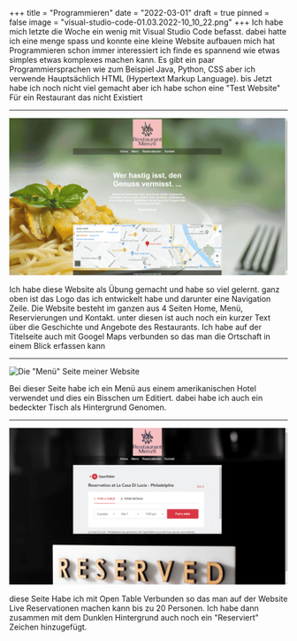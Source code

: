 +++
title = "Programmieren"
date = "2022-03-01"
draft = true
pinned = false
image = "visual-studio-code-01.03.2022-10_10_22.png"
+++
Ich habe mich letzte die Woche ein wenig mit Visual Studio Code befasst. dabei hatte ich eine menge spass und konnte eine kleine Website aufbauen  mich hat Programmieren schon immer interessiert ich finde es spannend wie etwas simples etwas komplexes machen kann. Es gibt ein paar Programmiersprachen wie zum Beispiel Java, Python, CSS aber ich verwende Hauptsächlich HTML (Hypertext Markup Language). bis Jetzt habe ich noch nicht viel gemacht aber ich habe schon eine "Test Website" Für ein Restaurant das nicht Existiert

- - -

![](restaurant-menzli-brave-01.03.2022-09_40_32.png "Die Titelseite der Website ")

Ich habe diese Website als Übung gemacht und habe so viel gelernt. ganz oben ist das Logo das ich entwickelt habe und darunter eine Navigation Zeile. Die Website besteht im ganzen aus 4 Seiten Home, Menü, Reservierungen und Kontakt. unter diesen ist auch noch ein kurzer Text über die Geschichte und Angebote des Restaurants. Ich habe auf der Titelseite auch mit Googel Maps verbunden so das man die Ortschaft in einem Blick erfassen kann

- - -

![](restaurant-menzli-brave-01.03.2022-09_34_06.png "Die \"Menü\" Seite meiner Website ")

Bei dieser Seite habe ich ein Menü aus einem amerikanischen Hotel verwendet und dies ein Bisschen um Editiert. dabei habe ich auch ein bedeckter Tisch als Hintergrund Genomen.

- - -

![](restaurant-menzli-brave-01.03.2022-09_34_18.png "Die Seite für Reservationen ")

diese Seite Habe ich mit Open Table Verbunden so das man auf der Website Live Reservationen machen kann bis zu 20 Personen. Ich habe dann zusammen mit dem Dunklen Hintergrund auch noch ein "Reserviert" Zeichen hinzugefügt.